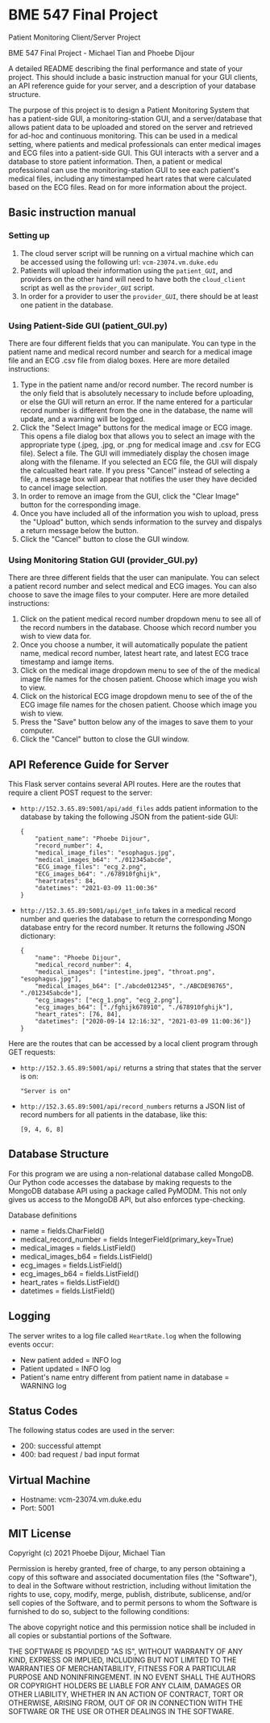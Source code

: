 # BME 547 Final Project

Patient Monitoring Client/Server Project

BME 547 Final Project - Michael Tian and Phoebe Dijour

A detailed README describing the final performance and state of your project. This should include a basic instruction manual for your GUI clients, an API reference guide for your server, and a description of your database structure.

The purpose of this project is to design a Patient Monitoring System that has a patient-side GUI, a monitoring-station GUI, and a server/database that allows patient data to be uploaded and stored on the server and retrieved for ad-hoc and continuous monitoring. This can be used in a medical setting, where patients and medical professionals can enter medical images and ECG files into a patient-side GUI. This GUI interacts with a server and a database to store patient information. Then, a patient or medical professional can use the monitoring-station GUI to see each patient's medical files, including any timestamped heart rates that were calculated based on the ECG files. Read on for more information about the project.


## Basic instruction manual
### Setting up
1. The cloud server script will be running on a virtual machine which can be accessed using the following url: `vcm-23074.vm.duke.edu`
2. Patients will upload their information using the `patient_GUI`, and providers on the other hand will need to have both the `cloud_client` script as well as the `provider_GUI` script.
3. In order for a provider to user the `provider_GUI`, there should be at least one patient in the database.


### Using Patient-Side GUI (patient_GUI.py)
There are four different fields that you can manipulate. You can type in the patient name and medical record number and search for a medical image file and an ECG .csv file from dialog boxes. Here are more detailed instructions:
1. Type in the patient name and/or record number. The record number is the only field that is absolutely necessary to include before uploading, or else the GUI will return an error. If the name entered for a particular record number is different from the one in the database, the name will update, and a warning will be logged.
2. Click the "Select Image" buttons for the medical image or ECG image. This opens a file dialog box that allows you to select an image with the appropriate type (.jpeg, .jpg, or .png for medical image and .csv for ECG file). Select a file. The GUI will immediately display the chosen image along with the filename. If you selected an ECG file, the GUI will dispaly the calcualted heart rate. If you press "Cancel" instead of selecting a file, a message box will appear that notifies the user they have decided to cancel image selection.
3. In order to remove an image from the GUI, click the "Clear Image" button for the corresponding image.
4. Once you have included all of the information you wish to upload, press the "Upload" button, which sends information to the survey and dispalys a return message below the button.
5. Click the "Cancel" button to close the GUI window.


### Using Monitoring Station GUI (provider_GUI.py)
There are three different fields that the user can manipulate. You can select a patient record number and select medical and ECG images. You can also choose to save the image files to your computer. Here are more detailed instructions:
1. Click on the patient medical record number dropdown menu to see all of the record numbers in the database. Choose which record number you wish to view data for.
2. Once you choose a number, it will automatically populate the patient name, medical record number, latest heart rate, and latest ECG trace timestamp and iamge items.
3. Click on the medical image dropdown menu to see of the of the medical image file names for the chosen patient. Choose which image you wish to view.
4. Click on the historical ECG image dropdown menu to see of the of the ECG image file names for the chosen patient. Choose which image you wish to view.
5. Press the "Save" button below any of the images to save them to your computer.
6. Click the "Cancel" button to close the GUI window.


## API Reference Guide for Server
This Flask server contains several API routes. Here are the routes that require a client POST request to the server:

* `http://152.3.65.89:5001/api/add_files` adds patient information to the database by taking the following JSON from the patient-side GUI:
  ```
  {
      "patient_name": "Phoebe Dijour",
      "record_number": 4,
      "medical_image_files": "esophagus.jpg",
      "medical_images_b64": "./012345abcde",
      "ECG_image_files": "ecg_2.png",
      "ECG_images_b64": "./678910fghijk",
      "heartrates": 84,
      "datetimes": "2021-03-09 11:00:36"  
  }
  ```

* `http://152.3.65.89:5001/api/get_info` takes in a medical record number and queries the database to return the corresponding Mongo database entry for the record number. It returns the following JSON dictionary:
  ```
  {
      "name": "Phoebe Dijour",
      "medical_record_number": 4,
      "medical_images": ["intestine.jpeg", "throat.png", "esophagus.jpg"],
      "medical_images_b64": ["./abcde012345", "./ABCDE98765", "./012345abcde"],
      "ecg_images": ["ecg_1.png", "ecg_2.png"],
      "ecg_images_b64": ["./fghijk678910", "./678910fghijk"],
      "heart_rates": [76, 84],
      "datetimes": ["2020-09-14 12:16:32", "2021-03-09 11:00:36"]}
  }
  ```

Here are the routes that can be accessed by a local client program through GET requests:

* `http://152.3.65.89:5001/api/` returns a string that states that the server is on:
  ```
  "Server is on"
  ```

* `http://152.3.65.89:5001/api/record_numbers` returns a JSON list of record numbers for all patients in the database, like this:
  ```
  [9, 4, 6, 8]
  ```


## Database Structure
For this program we are using a non-relational database called MongoDB. Our Python code accesses the database by making requests to the MongoDB database API using a package called PyMODM. This not only gives us access to the MongoDB API, but also enforces type-checking.

Database definitions
* name = fields.CharField()
* medical_record_number = fields IntegerField(primary_key=True)
* medical_images = fields.ListField()
* medical_images_b64 = fields.ListField()
* ecg_images = fields.ListField()
* ecg_images_b64 = fields.ListField()
* heart_rates = fields.ListField()
* datetimes = fields.ListField()


## Logging
The server writes to a log file called `HeartRate.log` when the following events occur:

* New patient added = INFO log
* Patient updated = INFO log
* Patient's name entry different from patient name in database = WARNING log


## Status Codes
The following status codes are used in the server:
* 200: successful attempt
* 400: bad request / bad input format


## Virtual Machine
* Hostname: vcm-23074.vm.duke.edu
* Port: 5001


## MIT License

Copyright (c) 2021 Phoebe Dijour, Michael Tian

Permission is hereby granted, free of charge, to any person obtaining a copy of this software and associated documentation files (the "Software"), to deal in the Software without restriction, including without limitation the rights to use, copy, modify, merge, publish, distribute, sublicense, and/or sell copies of the Software, and to permit persons to whom the Software is furnished to do so, subject to the following conditions:

The above copyright notice and this permission notice shall be included in all copies or substantial portions of the Software.

THE SOFTWARE IS PROVIDED "AS IS", WITHOUT WARRANTY OF ANY KIND, EXPRESS OR IMPLIED, INCLUDING BUT NOT LIMITED TO THE WARRANTIES OF MERCHANTABILITY, FITNESS FOR A PARTICULAR PURPOSE AND NONINFRINGEMENT. IN NO EVENT SHALL THE AUTHORS OR COPYRIGHT HOLDERS BE LIABLE FOR ANY CLAIM, DAMAGES OR OTHER LIABILITY, WHETHER IN AN ACTION OF CONTRACT, TORT OR OTHERWISE, ARISING FROM, OUT OF OR IN CONNECTION WITH THE SOFTWARE OR THE USE OR OTHER DEALINGS IN THE SOFTWARE.